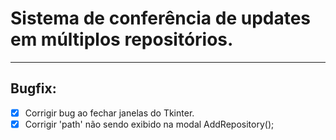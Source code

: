 # Sistema de conferência de updates em múltiplos repositórios.
----


## Bugfix:
- [x] Corrigir bug ao fechar janelas do Tkinter.
- [x] Corrigir 'path' não sendo exibido na modal AddRepository();